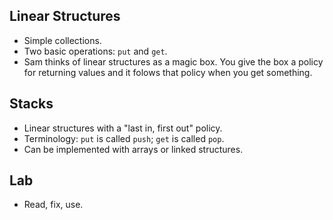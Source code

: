 Linear Structures
-----------------

* Simple collections.
* Two basic operations: `put` and `get`.
* Sam thinks of linear structures as a magic box.  You give the box a
  policy for returning values and it folows that policy when you get
  something.

Stacks
------

* Linear structures with a "last in, first out" policy.
* Terminology: `put` is called `push`; `get` is called `pop`.
* Can be implemented with arrays or linked structures.

Lab
---

* Read, fix, use.
